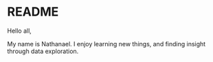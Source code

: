 # README

Hello all,

My name is Nathanael. I enjoy learning new things, and finding insight through data exploration.
